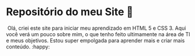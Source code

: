 # **Repositório do meu Site** :page_with_curl:

​	Olá, criei este site para iniciar meu aprendizado em HTML 5 e CSS 3. Aqui você verá um pouco sobre mim, o que tenho feito ultimamente na área de TI e meus objetivos. Estou super empolgada para aprender mais e criar mais conteúdo. :happy:

